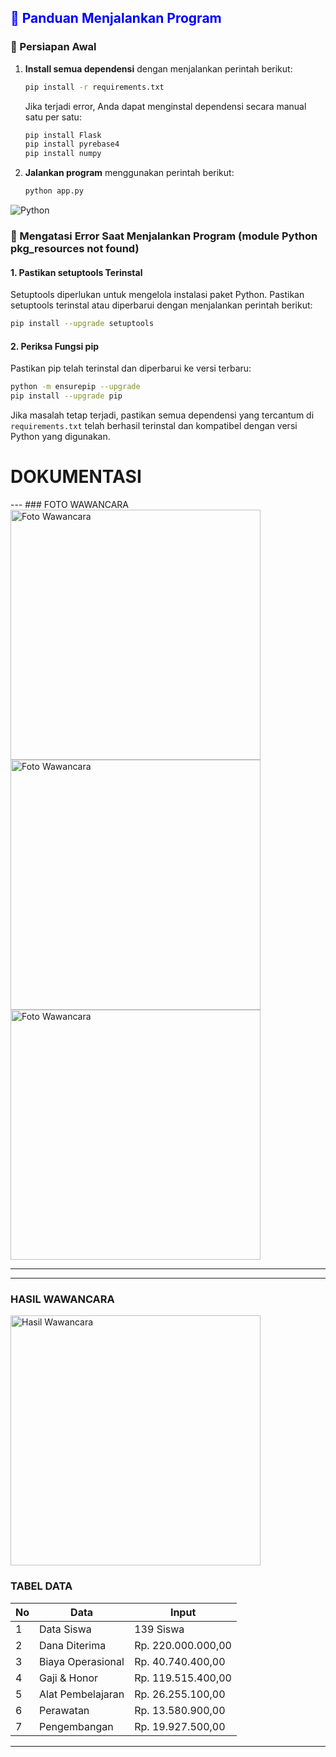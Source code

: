 ## <span style="color:blue;">🌟 Panduan Menjalankan Program</span>

### 🚀 Persiapan Awal
1. **Install semua dependensi** dengan menjalankan perintah berikut:
   ```bash
   pip install -r requirements.txt
   ```
   Jika terjadi error, Anda dapat menginstal dependensi secara manual satu per satu:
   ```bash
   pip install Flask
   pip install pyrebase4
   pip install numpy
   ```

2. **Jalankan program** menggunakan perintah berikut:
   ```bash
   python app.py
   ```

![Python](https://img.shields.io/badge/python-3.9-blue)


### 🔧 Mengatasi Error Saat Menjalankan Program (module Python pkg_resources not found)

#### 1. Pastikan setuptools Terinstal
Setuptools diperlukan untuk mengelola instalasi paket Python. Pastikan setuptools terinstal atau diperbarui dengan menjalankan perintah berikut:
   ```bash
   pip install --upgrade setuptools
   ```

#### 2. Periksa Fungsi pip
Pastikan pip telah terinstal dan diperbarui ke versi terbaru:
   ```bash
   python -m ensurepip --upgrade
   pip install --upgrade pip
   ```

Jika masalah tetap terjadi, pastikan semua dependensi yang tercantum di `requirements.txt` telah berhasil terinstal dan kompatibel dengan versi Python yang digunakan.

<h1>DOKUMENTASI</h1>
---
### FOTO WAWANCARA
<img src="https://github.com/user-attachments/assets/5cd4c6f3-69ec-45a0-a3d2-925a546218b4" alt="Foto Wawancara" style="width: 400px; height: auto;">
<img src="https://github.com/user-attachments/assets/ac7515c0-c506-464d-9794-57e13ffaf122" alt="Foto Wawancara" style="width: 400px; height: auto;">
<img src="https://github.com/user-attachments/assets/ba932612-2bd1-4558-a94e-6702f06d324b" alt="Foto Wawancara" style="width: 400px; height: auto;">

---

---
### HASIL WAWANCARA
<img src="https://github.com/user-attachments/assets/f3d3133f-2889-48cd-9f23-fb8a1048ca7b" alt="Hasil Wawancara" style="width: 400px; height: auto;">


### TABEL DATA

| No | Data               | Input               |
|----|--------------------|---------------------|
| 1  | Data Siswa         | 139  Siswa          |
| 2  | Dana Diterima      | Rp. 220.000.000,00  |
| 3  | Biaya Operasional  | Rp. 40.740.400,00   |
| 4  | Gaji & Honor       | Rp. 119.515.400,00  |
| 5  | Alat Pembelajaran  | Rp. 26.255.100,00   |
| 6  | Perawatan          | Rp. 13.580.900,00   |
| 7  | Pengembangan       | Rp. 19.927.500,00   |


---

